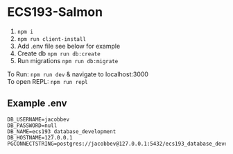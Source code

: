 # ECS193-Salmon

1. `npm i`
2. `npm run client-install`
3. Add .env file see below for example
4. Create db `npm run db:create`
5. Run migrations `npm run db:migrate`

To Run: `npm run dev` & navigate to localhost:3000  
To open REPL: `npm run repl`

## Example .env

```
DB_USERNAME=jacobbev
DB_PASSWORD=null
DB_NAME=ecs193_database_development
DB_HOSTNAME=127.0.0.1
PGCONNECTSTRING=postgres://jacobbev@127.0.0.1:5432/ecs193_database_development
```
